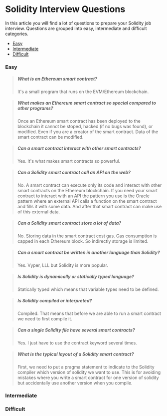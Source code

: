 # Solidity Interview Questions

In this article you will find a lot of questions to prepare your Solidity job interview. Questions are grouped into easy, intermediate and difficult categories.

- [Easy](#Easy)
- [Intermediate](#Intermediate)
- [Difficult](#Difficult)

### Easy <span id="Easy"><span>

> ##### What is an Ethereum smart contract?
> It's a small program that runs on the EVM/Ethereum blockchain.

> ##### What makes an Ethereum smart contract so special compared to other programs?
> Once an Ethereum smart contract has been deployed to the blockchain it cannot be stoped, hacked (if no bugs was found), or modified. Even if you are a creator of the smart contract. Data of the smart contract can be modified.

> ##### Can a smart contract interact with other smart contracts?
> Yes. It's what makes smart contracts so powerful. 

> ##### Can a Solidity smart contract call an API on the web?
> No. A smart contract can execute only its code and interact with other smart contracts on the Ethereum blockchain. If you need your smart contract to interact with an API the pattern you use is the Oracle pattern where an external API calls a function on the smart contract and fills it with some data. And after that smart contract can make use of this external data.

> ##### Can a Solidity smart contract store a lot of data?
> No. Storing data in the smart contract cost gas. Gas consumption is capped in each Ethereum block. So indirectly storage is limited.

> ##### Can a smart contract be written in another language than Solidity?
> Yes. Vyper, LLL but Solidity is more popular.

> ##### Is Solidity is dynamically or statically typed language?
> Statically typed which means that variable types need to be defined.

> ##### Is Solidity compiled or interpreted?
> Compiled. That means that before we are able to run a smart contract we need to first compile it.

> ##### Can a single Solidity file have several smart contracts?
> Yes. I just have to use the contract keyword several times.

> ##### What is the typical layout of a Solidity smart contract?
> First, we need to put a pragma statement to indicate to the Solidity compiler which version of solidity we want to use. This is for avoiding mistakes where you write a smart contract for one version of solidity but accidentally use another version when you compile.

### Intermediate <span id="Intermediate"><span>
### Difficult <span id="Difficult"><span>
